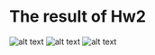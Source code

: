 # The result of Hw2
![alt text](/pics/image.png)
![alt text](/pics/image-1.png)
![alt text](/pics/image-2.png)
